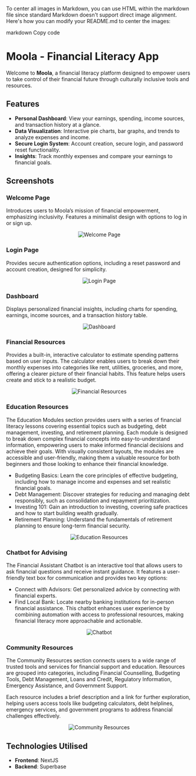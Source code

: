 
To center all images in Markdown, you can use HTML within the markdown file since standard Markdown doesn't support direct image alignment. Here's how you can modify your README.md to center the images:

markdown
Copy code
# Moola - Financial Literacy App

Welcome to **Moola**, a financial literacy platform designed to empower users to take control of their financial future through culturally inclusive tools and resources.

## Features

- **Personal Dashboard**: View your earnings, spending, income sources, and transaction history at a glance.
- **Data Visualization**: Interactive pie charts, bar graphs, and trends to analyze expenses and income.
- **Secure Login System**: Account creation, secure login, and password reset functionality.
- **Insights**: Track monthly expenses and compare your earnings to financial goals.

## Screenshots

### Welcome Page
Introduces users to Moola’s mission of financial empowerment, emphasizing inclusivity. Features a minimalist design with options to log in or sign up.
<p align="center">
  <img src="https://github.com/user-attachments/assets/1c3d121e-3097-41a5-8c00-3a5794257626" alt="Welcome Page"/>
</p>

### Login Page
Provides secure authentication options, including a reset password and account creation, designed for simplicity.
<p align="center">
  <img src="https://github.com/user-attachments/assets/6dd38544-fe26-47e5-bc0c-343ac59f20b5" alt="Login Page"/>
</p>

### Dashboard
Displays personalized financial insights, including charts for spending, earnings, income sources, and a transaction history table.
<p align="center">
  <img src="https://github.com/user-attachments/assets/32186f2e-e4a6-43e2-8e35-776ea8015efc" alt="Dashboard"/>
</p>

### Financial Resources
Provides a built-in, interactive calculator to estimate spending patterns based on user inputs. The calculator enables users to break down their monthly expenses into categories like rent, utilities, groceries, and more, offering a clearer picture of their financial habits. This feature helps users create and stick to a realistic budget.
<p align="center">
  <img src="https://github.com/user-attachments/assets/72de7aa7-d7f4-4744-97ec-a33cfb57ead5" alt="Financial Resources"/>
</p>

### Education Resources

The Education Modules section provides users with a series of financial literacy lessons covering essential topics such as budgeting, debt management, investing, and retirement planning. Each module is designed to break down complex financial concepts into easy-to-understand information, empowering users to make informed financial decisions and achieve their goals. With visually consistent layouts, the modules are accessible and user-friendly, making them a valuable resource for both beginners and those looking to enhance their financial knowledge.

* Budgeting Basics: Learn the core principles of effective budgeting, including how to manage income and expenses and set realistic financial goals.
* Debt Management: Discover strategies for reducing and managing debt responsibly, such as consolidation and repayment prioritization.
* Investing 101: Gain an introduction to investing, covering safe practices and how to start building wealth gradually.
* Retirement Planning: Understand the fundamentals of retirement planning to ensure long-term financial security.
<p align="center">
  <img src="https://github.com/user-attachments/assets/a6b9a6bf-adfd-4dbb-9d80-869daad02cc8" alt="Education Resources"/>
</p>

### Chatbot for Advising
The Financial Assistant Chatbot is an interactive tool that allows users to ask financial questions and receive instant guidance. It features a user-friendly text box for communication and provides two key options:

* Connect with Advisors: Get personalized advice by connecting with financial experts.
* Find Local Bank: Locate nearby banking institutions for in-person financial assistance.
This chatbot enhances user experience by combining automation with access to professional resources, making financial literacy more approachable and actionable.
<p align="center">
  <img src="https://github.com/user-attachments/assets/be2e0440-5960-4725-8a88-193ea6a1fe98" alt="Chatbot"/>
</p>

### Community Resources
The Community Resources section connects users to a wide range of trusted tools and services for financial support and education. Resources are grouped into categories, including Financial Counselling, Budgeting Tools, Debt Management, Loans and Credit, Regulatory Information, Emergency Assistance, and Government Support.

Each resource includes a brief description and a link for further exploration, helping users access tools like budgeting calculators, debt helplines, emergency services, and government programs to address financial challenges effectively.
<p align="center">
  <img src="https://github.com/user-attachments/assets/e07f5108-784f-4aac-92c3-752db326f5eb" alt="Community Resources"/>
</p>

## Technologies Utilised

- **Frontend**: NextJS
- **Backend**: Superbase
